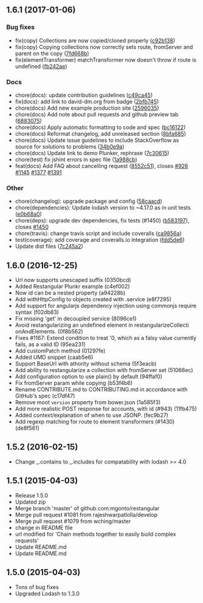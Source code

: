 <a name="1.6.1"></a>
## 1.6.1 (2017-01-06)

### Bug fixes

* fix(copy) Collections are now copied/cloned properly ([c92b138](https://github.com/mgonto/restangular/commit/c92b138))
* fix(copy) Copying collections now correctly sets route, fromServer and parent on the copy ([7fd668b](https://github.com/mgonto/restangular/commit/7fd668b))
* fix(elementTransformer) matchTransformer now doesn't throw if route is undefined ([fb242ae](https://github.com/mgonto/restangular/commit/fb242ae))

### Docs

* chore(docs): update contribution guidelines ([c49ca45](https://github.com/mgonto/restangular/commit/c49ca45))
* fix(docs): add link to david-dm.org from badge ([2bfb745](https://github.com/mgonto/restangular/commit/2bfb745))
* chore(docs) Add new example production site ([2596035](https://github.com/mgonto/restangular/commit/2596035))
* chore(docs) Add note about pull requests and github preview tab ([6883075](https://github.com/mgonto/restangular/commit/6883075))
* chore(docs) Apply automatic formatting to code and spec ([bc16122](https://github.com/mgonto/restangular/commit/bc16122))
* chore(docs) Reformat changelog, add unreleased section ([8bfa685](https://github.com/mgonto/restangular/commit/8bfa685))
* chore(docs) Update issue guidelines to include StackOverflow as source for solutions to problems ([34b0e9a](https://github.com/mgonto/restangular/commit/34b0e9a))
* chore(docs) Update link to demo Plunker, rephrase ([7c30615](https://github.com/mgonto/restangular/commit/7c30615))
* chore(test) fix jshint errors in spec file ([1a988cb](https://github.com/mgonto/restangular/commit/1a988cb))
* feat(docs) Add FAQ about cancelling request ([8552c51](https://github.com/mgonto/restangular/commit/8552c51)), closes [#926](https://github.com/mgonto/restangular/issues/926) [#1145](https://github.com/mgonto/restangular/issues/1145) [#1377](https://github.com/mgonto/restangular/issues/1377) [#1391](https://github.com/mgonto/restangular/issues/1391)

### Other

* chore(changelog): upgrade package and config ([58caacd](https://github.com/mgonto/restangular/commit/58caacd))
* chore(dependencies): Update lodash version to ~4.17.0 as in unit tests ([e0b68a0](https://github.com/mgonto/restangular/commit/e0b68a0))
* chore(deps): upgrade dev dependencies, fix tests (#1450) ([b583197](https://github.com/mgonto/restangular/commit/b583197)), closes [#1450](https://github.com/mgonto/restangular/issues/1450)
* chore(travis): change travis script and include coveralls ([ca9856a](https://github.com/mgonto/restangular/commit/ca9856a))
* test(coverage): add coverage and coveralls.io integration ([fdd5de6](https://github.com/mgonto/restangular/commit/fdd5de6))
* Update dist files ([7c245a2](https://github.com/mgonto/restangular/commit/7c245a2))

<a name="1.6.0"></a>
## 1.6.0 (2016-12-25)

* Url now supports unescaped suffix (0350bcd)
* Added Restangular Plunkr example (c4ef002)
* Now id can be a nested property (a94228b)
* Add withHttpConfig to objects created with .service (e8f7295)
* Add support for angularjs dependency injection using commonjs require syntax (f02db83)
* Fix missing 'get' in decoupled service (8096ce1)
* Avoid restangularizing an undefined element in restangularizeCollecti onAndElements. (0f8b562)
* Fixes #1167: Extend condition to treat '0, which as a falsy value currently fails, as a valid ID (95ea231)
* Add customPatch method (01297fe)
* Added UMD snippet (caab5e6)
* Support BaseUrl with athority without schema (5f3eacb)
* Add ability to restangularize a collection with fromServer set (51066ec)
* Add configuration option to use plain() by default (94ffaf0)
* Fix fromServer param while copying (b53f4b6)
* Rename CONTRIBUTE.md to CONTRIBUTING.md in accordance with GitHub's spec (c17df47)
* Remove moot `version` property from bower.json (1a585f3)
* Add more realistic POST response for accounts, with id (#943) (11fb475)
* Added context/explanation of when to use JSONP. (fec9b27)
* Add regexp matching for route to element transformers (#1430) (de8f561)

<a name="1.5.2"></a>
## 1.5.2 (2016-02-15)

* Change \_.contains to \_.includes for compatability with lodash >= 4.0

<a name="1.5.1"></a>
## 1.5.1 (2015-04-03)

* Release 1.5.0
* Updated zip
* Merge branch 'master' of github.com:mgonto/restangular
* Merge pull request #1081 from rajeshwarpatlolla/develop
* Merge pull request #1079 from wching/master
* change in README file
* url modified for 'Chain methods together to easily build complex requests'
* Update README.md
* Update README.md

<a name="1.5.0"></a>
## 1.5.0 (2015-04-03)

* Tons of bug fixes
* Upgraded Lodash to 1.3.0
